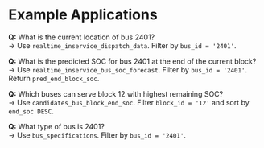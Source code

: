 # Example Applications

**Q:** What is the current location of bus 2401?  
→ Use `realtime_inservice_dispatch_data`. Filter by `bus_id = '2401'`.

**Q:** What is the predicted SOC for bus 2401 at the end of the current block?  
→ Use `realtime_inservice_bus_soc_forecast`. Filter by `bus_id = '2401'`. Return `pred_end_block_soc`.

**Q:** Which buses can serve block 12 with highest remaining SOC?  
→ Use `candidates_bus_block_end_soc`. Filter `block_id = '12'` and sort by `end_soc DESC`.

**Q:** What type of bus is 2401?  
→ Use `bus_specifications`. Filter by `bus_id = '2401'`.
